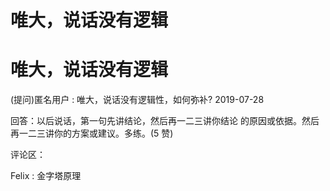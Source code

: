 # 唯大，说话没有逻辑

# 唯大，说话没有逻辑

(提问)匿名用户 : 唯大，说话没有逻辑性，如何弥补? 2019-07-28

回答：以后说话，第一句先讲结论，然后再一二三讲你结论 的原因或依据。然后再一二三讲你的方案或建议。多练。(5 赞)

评论区：

Felix : 金字塔原理
